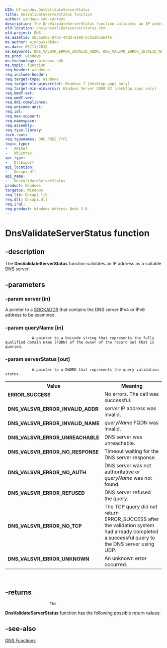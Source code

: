 ```yaml
---
UID: NF:windns.DnsValidateServerStatus
title: DnsValidateServerStatus function
author: windows-sdk-content
description: The DnsValidateServerStatus function validates an IP address as a suitable DNS server.
old-location: dns\dnsvalidateserverstatus.htm
old-project: DNS
ms.assetid: 5b362d05-87b2-44dd-8198-bcb5ab5a64f6
ms.author: windowssdkdev
ms.date: 05/11/2018
ms.keywords: DNS_VALSVR_ERROR_INVALID_ADDR, DNS_VALSVR_ERROR_INVALID_NAME, DNS_VALSVR_ERROR_NO_AUTH, DNS_VALSVR_ERROR_NO_RESPONSE, DNS_VALSVR_ERROR_NO_TCP, DNS_VALSVR_ERROR_REFUSED, DNS_VALSVR_ERROR_UNKNOWN, DNS_VALSVR_ERROR_UNREACHABLE, DnsValidateServerStatus, DnsValidateServerStatus function [DNS], ERROR_SUCCESS, dns.dnsvalidateserverstatus, windns/DnsValidateServerStatus
ms.prod: windows
ms.technology: windows-sdk
ms.topic: function
req.header: windns.h
req.include-header: 
req.target-type: Windows
req.target-min-winverclnt: Windows 7 [desktop apps only]
req.target-min-winversvr: Windows Server 2008 R2 [desktop apps only]
req.kmdf-ver: 
req.umdf-ver: 
req.ddi-compliance: 
req.unicode-ansi: 
req.idl: 
req.max-support: 
req.namespace: 
req.assembly: 
req.type-library: 
tech.root: 
req.typenames: DNS_FREE_TYPE
topic_type:
-	APIRef
-	kbSyntax
api_type:
-	DllExport
api_location:
-	Dnsapi.dll
api_name:
-	DnsValidateServerStatus
product: Windows
targetos: Windows
req.lib: Dnsapi.lib
req.dll: Dnsapi.dll
req.irql: 
req.product: Windows Address Book 5.0
---
```


# DnsValidateServerStatus function


## -description


The 
<b>DnsValidateServerStatus</b> function validates an IP address as a suitable DNS server. 


## -parameters




### -param server [in]

A pointer to a <a href="https://msdn.microsoft.com/library/windows/hardware/ff570822">SOCKADDR</a> that contains the DNS server IPv4 or IPv6  address to be examined.


### -param queryName [in]

                A pointer to a Unicode string that represents the fully qualified domain name (FQDN) of the owner of the record set that is queried.


### -param serverStatus [out]

                A pointer to a DWORD that represents the query validation status.

<table>
<tr>
<th>Value</th>
<th>Meaning</th>
</tr>
<tr>
<td width="40%"><a id="ERROR_SUCCESS"></a><a id="error_success"></a><dl>
<dt><b>ERROR_SUCCESS</b></dt>
</dl>
</td>
<td width="60%">
No errors. The call was successful.

</td>
</tr>
<tr>
<td width="40%"><a id="DNS_VALSVR_ERROR_INVALID_ADDR"></a><a id="dns_valsvr_error_invalid_addr"></a><dl>
<dt><b>DNS_VALSVR_ERROR_INVALID_ADDR</b></dt>
</dl>
</td>
<td width="60%">
<i>server</i> IP address was invalid.

</td>
</tr>
<tr>
<td width="40%"><a id="_DNS_VALSVR_ERROR_INVALID_NAME"></a><a id="_dns_valsvr_error_invalid_name"></a><dl>
<dt><b>
DNS_VALSVR_ERROR_INVALID_NAME</b></dt>
</dl>
</td>
<td width="60%">
<i>queryName</i> FQDN was invalid.

</td>
</tr>
<tr>
<td width="40%"><a id="_DNS_VALSVR_ERROR_UNREACHABLE"></a><a id="_dns_valsvr_error_unreachable"></a><dl>
<dt><b>
DNS_VALSVR_ERROR_UNREACHABLE</b></dt>
</dl>
</td>
<td width="60%">
DNS server was unreachable.

</td>
</tr>
<tr>
<td width="40%"><a id="DNS_VALSVR_ERROR_NO_RESPONSE"></a><a id="dns_valsvr_error_no_response"></a><dl>
<dt><b>DNS_VALSVR_ERROR_NO_RESPONSE</b></dt>
</dl>
</td>
<td width="60%">
Timeout waiting for the DNS server response.

</td>
</tr>
<tr>
<td width="40%"><a id="DNS_VALSVR_ERROR_NO_AUTH"></a><a id="dns_valsvr_error_no_auth"></a><dl>
<dt><b>DNS_VALSVR_ERROR_NO_AUTH</b></dt>
</dl>
</td>
<td width="60%">
DNS server was not authoritative or <i>queryName</i> was not found.

</td>
</tr>
<tr>
<td width="40%"><a id="DNS_VALSVR_ERROR_REFUSED"></a><a id="dns_valsvr_error_refused"></a><dl>
<dt><b>DNS_VALSVR_ERROR_REFUSED</b></dt>
</dl>
</td>
<td width="60%">
DNS server refused the query.

</td>
</tr>
<tr>
<td width="40%"><a id="DNS_VALSVR_ERROR_NO_TCP"></a><a id="dns_valsvr_error_no_tcp"></a><dl>
<dt><b>DNS_VALSVR_ERROR_NO_TCP</b></dt>
</dl>
</td>
<td width="60%">
The TCP query did not return ERROR_SUCCESS after the validation system had already completed a successful query to the DNS server using UDP.

</td>
</tr>
<tr>
<td width="40%"><a id="DNS_VALSVR_ERROR_UNKNOWN"></a><a id="dns_valsvr_error_unknown"></a><dl>
<dt><b>DNS_VALSVR_ERROR_UNKNOWN</b></dt>
</dl>
</td>
<td width="60%">
An unknown error occurred.

</td>
</tr>
</table>
 


## -returns




						The 
<b>DnsValidateServerStatus</b> function has the following possible return values:




## -see-also




<a href="https://msdn.microsoft.com/9b3c1c20-5516-41de-b00f-b95736ff53f1">DNS Functions</a>
 

 

